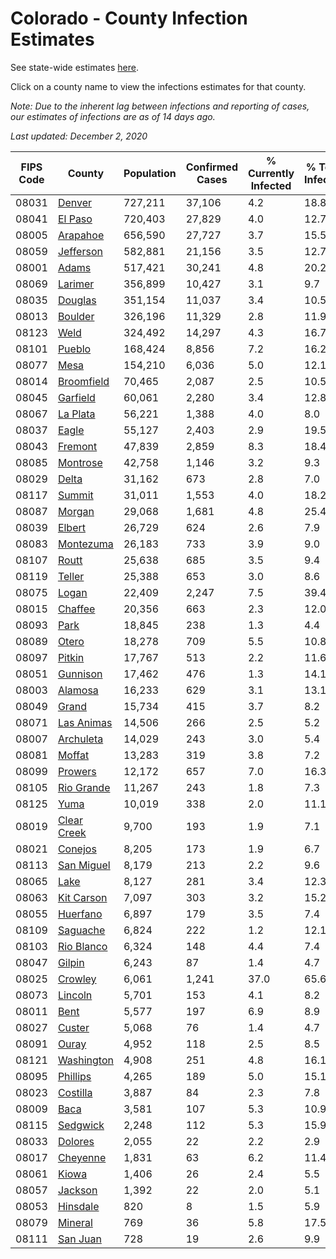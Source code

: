 # Colorado - County Infection Estimates

See state-wide estimates [here](/infections/us-co).

Click on a county name to view the infections estimates for that county.

*Note: Due to the inherent lag between infections and reporting of cases, our estimates of infections are as of 14 days ago.*

*Last updated: December 2, 2020*

|   FIPS Code |                     County |   Population |   Confirmed Cases |   % Currently Infected |   % Total Infected |
|-------------|----------------------------|--------------|-------------------|------------------------|--------------------|
|       08031 |           [Denver](denver) |      727,211 |            37,106 |                    4.2 |               18.8 |
|       08041 |         [El Paso](el-paso) |      720,403 |            27,829 |                    4.0 |               12.7 |
|       08005 |       [Arapahoe](arapahoe) |      656,590 |            27,727 |                    3.7 |               15.5 |
|       08059 |     [Jefferson](jefferson) |      582,881 |            21,156 |                    3.5 |               12.7 |
|       08001 |             [Adams](adams) |      517,421 |            30,241 |                    4.8 |               20.2 |
|       08069 |         [Larimer](larimer) |      356,899 |            10,427 |                    3.1 |                9.7 |
|       08035 |         [Douglas](douglas) |      351,154 |            11,037 |                    3.4 |               10.5 |
|       08013 |         [Boulder](boulder) |      326,196 |            11,329 |                    2.8 |               11.9 |
|       08123 |               [Weld](weld) |      324,492 |            14,297 |                    4.3 |               16.7 |
|       08101 |           [Pueblo](pueblo) |      168,424 |             8,856 |                    7.2 |               16.2 |
|       08077 |               [Mesa](mesa) |      154,210 |             6,036 |                    5.0 |               12.1 |
|       08014 |   [Broomfield](broomfield) |       70,465 |             2,087 |                    2.5 |               10.5 |
|       08045 |       [Garfield](garfield) |       60,061 |             2,280 |                    3.4 |               12.8 |
|       08067 |       [La Plata](la-plata) |       56,221 |             1,388 |                    4.0 |                8.0 |
|       08037 |             [Eagle](eagle) |       55,127 |             2,403 |                    2.9 |               19.5 |
|       08043 |         [Fremont](fremont) |       47,839 |             2,859 |                    8.3 |               18.4 |
|       08085 |       [Montrose](montrose) |       42,758 |             1,146 |                    3.2 |                9.3 |
|       08029 |             [Delta](delta) |       31,162 |               673 |                    2.8 |                7.0 |
|       08117 |           [Summit](summit) |       31,011 |             1,553 |                    4.0 |               18.2 |
|       08087 |           [Morgan](morgan) |       29,068 |             1,681 |                    4.8 |               25.4 |
|       08039 |           [Elbert](elbert) |       26,729 |               624 |                    2.6 |                7.9 |
|       08083 |     [Montezuma](montezuma) |       26,183 |               733 |                    3.9 |                9.0 |
|       08107 |             [Routt](routt) |       25,638 |               685 |                    3.5 |                9.4 |
|       08119 |           [Teller](teller) |       25,388 |               653 |                    3.0 |                8.6 |
|       08075 |             [Logan](logan) |       22,409 |             2,247 |                    7.5 |               39.4 |
|       08015 |         [Chaffee](chaffee) |       20,356 |               663 |                    2.3 |               12.0 |
|       08093 |               [Park](park) |       18,845 |               238 |                    1.3 |                4.4 |
|       08089 |             [Otero](otero) |       18,278 |               709 |                    5.5 |               10.8 |
|       08097 |           [Pitkin](pitkin) |       17,767 |               513 |                    2.2 |               11.6 |
|       08051 |       [Gunnison](gunnison) |       17,462 |               476 |                    1.3 |               14.1 |
|       08003 |         [Alamosa](alamosa) |       16,233 |               629 |                    3.1 |               13.1 |
|       08049 |             [Grand](grand) |       15,734 |               415 |                    3.7 |                8.2 |
|       08071 |   [Las Animas](las-animas) |       14,506 |               266 |                    2.5 |                5.2 |
|       08007 |     [Archuleta](archuleta) |       14,029 |               243 |                    3.0 |                5.4 |
|       08081 |           [Moffat](moffat) |       13,283 |               319 |                    3.8 |                7.2 |
|       08099 |         [Prowers](prowers) |       12,172 |               657 |                    7.0 |               16.3 |
|       08105 |   [Rio Grande](rio-grande) |       11,267 |               243 |                    1.8 |                7.3 |
|       08125 |               [Yuma](yuma) |       10,019 |               338 |                    2.0 |               11.1 |
|       08019 | [Clear Creek](clear-creek) |        9,700 |               193 |                    1.9 |                7.1 |
|       08021 |         [Conejos](conejos) |        8,205 |               173 |                    1.9 |                6.7 |
|       08113 |   [San Miguel](san-miguel) |        8,179 |               213 |                    2.2 |                9.6 |
|       08065 |               [Lake](lake) |        8,127 |               281 |                    3.4 |               12.3 |
|       08063 |   [Kit Carson](kit-carson) |        7,097 |               303 |                    3.2 |               15.2 |
|       08055 |       [Huerfano](huerfano) |        6,897 |               179 |                    3.5 |                7.4 |
|       08109 |       [Saguache](saguache) |        6,824 |               222 |                    1.2 |               12.1 |
|       08103 |   [Rio Blanco](rio-blanco) |        6,324 |               148 |                    4.4 |                7.4 |
|       08047 |           [Gilpin](gilpin) |        6,243 |                87 |                    1.4 |                4.7 |
|       08025 |         [Crowley](crowley) |        6,061 |             1,241 |                   37.0 |               65.6 |
|       08073 |         [Lincoln](lincoln) |        5,701 |               153 |                    4.1 |                8.2 |
|       08011 |               [Bent](bent) |        5,577 |               197 |                    6.9 |                8.9 |
|       08027 |           [Custer](custer) |        5,068 |                76 |                    1.4 |                4.7 |
|       08091 |             [Ouray](ouray) |        4,952 |               118 |                    2.5 |                8.5 |
|       08121 |   [Washington](washington) |        4,908 |               251 |                    4.8 |               16.1 |
|       08095 |       [Phillips](phillips) |        4,265 |               189 |                    5.0 |               15.1 |
|       08023 |       [Costilla](costilla) |        3,887 |                84 |                    2.3 |                7.8 |
|       08009 |               [Baca](baca) |        3,581 |               107 |                    5.3 |               10.9 |
|       08115 |       [Sedgwick](sedgwick) |        2,248 |               112 |                    5.3 |               15.9 |
|       08033 |         [Dolores](dolores) |        2,055 |                22 |                    2.2 |                2.9 |
|       08017 |       [Cheyenne](cheyenne) |        1,831 |                63 |                    6.2 |               11.4 |
|       08061 |             [Kiowa](kiowa) |        1,406 |                26 |                    2.4 |                5.5 |
|       08057 |         [Jackson](jackson) |        1,392 |                22 |                    2.0 |                5.1 |
|       08053 |       [Hinsdale](hinsdale) |          820 |                 8 |                    1.5 |                5.9 |
|       08079 |         [Mineral](mineral) |          769 |                36 |                    5.8 |               17.5 |
|       08111 |       [San Juan](san-juan) |          728 |                19 |                    2.6 |                9.9 |